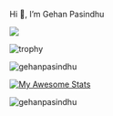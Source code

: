 Hi 👋, I’m Gehan Pasindhu

![](https://komarev.com/ghpvc/?username=GehanPasindhu&color=brightgreen)

![trophy](https://github-profile-trophy.vercel.app/?username=GehanPasindhu&no-frame=true&margin-w=5&no-bg=true&theme=alduin)

<p><img align="center" src="https://github-readme-stats.vercel.app/api/top-langs?username=gehanpasindhu&show_icons=true&locale=en&layout=compact" alt="gehanpasindhu" /></p>

[![My Awesome Stats](https://awesome-github-stats.azurewebsites.net/user-stats/GehanPasindhu?cardType=level-alternate)](https://git.io/awesome-stats-card)

<p><img align="center" src="https://github-readme-streak-stats.herokuapp.com/?user=gehanpasindhu&" alt="gehanpasindhu" /></p>
